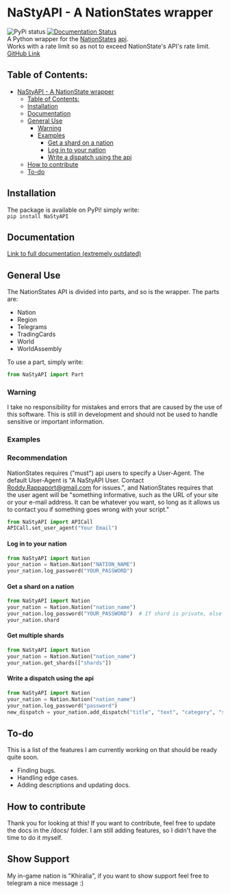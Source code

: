 # NaStyAPI - A NationStates wrapper
![PyPi status](https://github.com/Nimi142/NaStyAPI/workflows/PyPi%20status/badge.svg)
[![Documentation Status](https://readthedocs.org/projects/nastyapi/badge/?version=latest)](https://nastyapi.readthedocs.io/en/latest/?badge=latest)
<br/>
A Python wrapper for the [NationStates](https://www.nationstates.net/) [api](https://www.nationstates.net/pages/api.html). <br/>
Works with a rate limit so as not to exceed NationState's API's rate limit. <br/>
[GitHub Link](https://github.com/Nimi142/NaStyAPI)
## Table of Contents:
- [NaStyAPI - A NationState wrapper](#nastyapi---a-nationstates-wrapper)
  - [Table of Contents:](#table-of-contents)
  - [Installation](#installation)
  - [Documentation](#documentation)
  - [General Use](#general-use)
    - [Warning](#warning)
    - [Examples](#examples)
      - [Get a shard on a nation](#get-a-shard-on-a-nation)
      - [Log in to your nation](#log-in-to-your-nation)
      - [Write a dispatch using the api](#write-a-dispatch-using-the-api)
  - [How to contribute](#how-to-contribute)
  - [To-do](#to-do)

## Installation
The package is available on PyPi! simply write:<br/>
```pip install NaStyAPI```

## Documentation
[Link to full documentation (extremely outdated)](https://nastyapi.readthedocs.io/en/stable/)
## General Use
The NationStates API is divided into parts, and so is the wrapper.
The parts are:

- Nation
- Region
- Telegrams
- TradingCards
- World
- WorldAssembly<br/>

To use a part, simply write:<br/>
```python
from NaStyAPI import Part
```

### Warning
I take no responsibility for mistakes and errors that are caused by the use of this software. This is still in development and should not be used to handle sensitive or important information. 

### Examples

### Recommendation
NationStates requires ("must") api users to specify a User-Agent.
The default User-Agent is "A NaStyAPI User. Contact Roddy.Rappaport@gmail.com for issues.", and NationStates requires that the user agent will be "something informative, such as the URL of your site or your e-mail address. It can be whatever you want, so long as it allows us to contact you if something goes wrong with your script."
```python
from NaStyAPI import APICall
APICall.set_user_agent("Your Email")
```
#### Log in to your nation
```python
from NaStyAPI import Nation
your_nation = Nation.Nation("NATION_NAME")
your_nation.log_password("YOUR_PASSWORD")
```
#### Get a shard on a nation
```python
from NaStyAPI import Nation
your_nation = Nation.Nation("nation_name")
your_nation.log_password("YOUR_PASSWORD")  # If shard is private, else not needed
your_nation.shard
```
#### Get multiple shards
```python
from NaStyAPI import Nation
your_nation = Nation.Nation("nation_name")
your_nation.get_shards(["shards"])
```
#### Write a dispatch using the api
```python
from NaStyAPI import Nation
your_nation = Nation.Nation("nation_name")
your_nation.log_password("password")
new_dispatch = your_nation.add_dispatch("title", "text", "category", "sub_category")
```


## To-do
This is a list of the features I am currently working on that should be ready quite soon.
- Finding bugs.
- Handling edge cases.
- Adding descriptions and updating docs.

## How to contribute
Thank you for looking at this!
If you want to contribute, feel free to update the docs in the /docs/ folder. I am still adding features, so I didn't have the time to do it myself.

## Show Support
My in-game nation is "Khiralia", if you want to show support feel free to telegram a nice message :)
